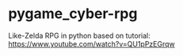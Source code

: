 # pygame_cyber-rpg
Like-Zelda RPG in python based on tutorial: https://www.youtube.com/watch?v=QU1pPzEGrqw
